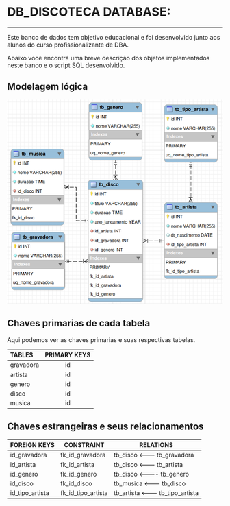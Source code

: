 # DB_DISCOTECA DATABASE:
---
Este banco de dados tem objetivo educacional e foi desenvolvido junto aos alunos do curso profissionalizante de DBA.

Abaixo você encontrá uma breve descrição dos objetos implementados neste banco e o script SQL desenvolvido.

## Modelagem lógica
<div align="center">

![Modelagem lógica db_discoteca](../img/db_discoteca.png)

</div>

## Chaves primarias de cada tabela
    
Aqui podemos ver as chaves primarias e suas respectivas tabelas.
    
|TABLES|PRIMARY KEYS|
|:-|:-:|
|gravadora |id|
|artista   |id|
|genero|id|
|disco|id|
|musica|id|

## Chaves estrangeiras e seus relacionamentos

|FOREIGN KEYS|CONSTRAINT|RELATIONS|
|-|-|-|
|id_gravadora|fk_id_gravadora|tb_disco <--- tb_gravadora|
|id_artista|fk_id_artista|tb_disco  <--- tb_artista|
|id_genero|fk_id_genero|tb_disco  <---- tb_genero|
|id_disco|fk_id_disco|tb_musica <--- tb_disco|
|id_tipo_artista|fk_id_tipo_artista|tb_artista <--- tb_tipo_artista|
